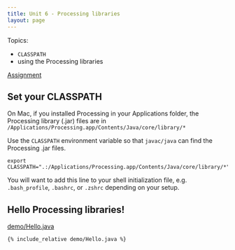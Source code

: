 ```yaml
---
title: Unit 6 - Processing libraries
layout: page
---
```


Topics:
- `CLASSPATH`
- using the Processing libraries

[Assignment](Unit6_Assignment)


## Set your CLASSPATH

On Mac, if you installed Processing in your Applications folder, the
Processing library (.jar) files are in ```/Applications/Processing.app/Contents/Java/core/library/*```

Use the ```CLASSPATH``` environment variable so that ```javac/java```
can find the Processing .jar files.

```console
export CLASSPATH=".:/Applications/Processing.app/Contents/Java/core/library/*"
```

You will want to add this line to your shell initialization file, e.g.
```.bash_profile```, ```.bashrc```, or ```.zshrc``` depending on your setup.


## Hello Processing libraries!

[demo/Hello.java](demo/Hello.java)

```console
{% include_relative demo/Hello.java %}
```

<div class="sketch-container" id="helloContainer"></div>
<script src="demo/hello.js"></script>
<script>
let hello = new p5(addHandlers(helloSketchMaker), "helloContainer");
</script>

